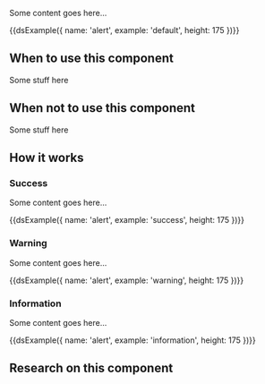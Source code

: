 Some content goes here...

{{dsExample({
  name: 'alert',
  example: 'default',
  height: 175
})}}

## When to use this component

Some stuff here

## When not to use this component

Some stuff here

## How it works

### Success

Some content goes here...

{{dsExample({
  name: 'alert',
  example: 'success',
  height: 175
})}}

### Warning

Some content goes here...

{{dsExample({
  name: 'alert',
  example: 'warning',
  height: 175
})}}

### Information

Some content goes here...

{{dsExample({
  name: 'alert',
  example: 'information',
  height: 175
})}}

## Research on this component